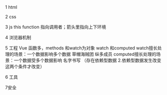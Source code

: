 1 html 

2 css

3 js
    this function 指向调用者；箭头里指向上下环境



4 浏览器机制


5 工程
    Vue 函数多，methods 和watch为对象
        watch 和computed
            watch擅长处理的场景：一个数据影响多个数据 草帽海贼团 纵多成员
            computed擅长处理的场景：一个数据受多个数据影响 名字书写 （存在依赖型数据 2.依赖型数据发生改变这两个条件才改变）

6 工具


7安全